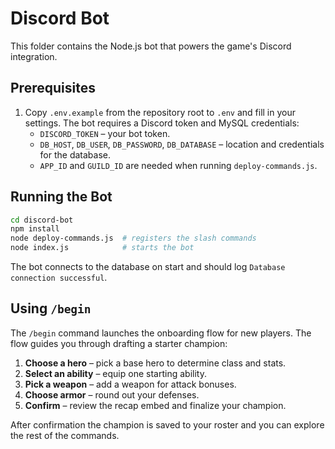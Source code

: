 # Discord Bot

This folder contains the Node.js bot that powers the game's Discord integration.

## Prerequisites

1. Copy `.env.example` from the repository root to `.env` and fill in your settings.
   The bot requires a Discord token and MySQL credentials:
   - `DISCORD_TOKEN` – your bot token.
   - `DB_HOST`, `DB_USER`, `DB_PASSWORD`, `DB_DATABASE` – location and credentials for the database.
   - `APP_ID` and `GUILD_ID` are needed when running `deploy-commands.js`.

## Running the Bot

```bash
cd discord-bot
npm install
node deploy-commands.js  # registers the slash commands
node index.js            # starts the bot
```

The bot connects to the database on start and should log `Database connection successful`.

## Using `/begin`

The `/begin` command launches the onboarding flow for new players. The flow guides you
through drafting a starter champion:

1. **Choose a hero** – pick a base hero to determine class and stats.
2. **Select an ability** – equip one starting ability.
3. **Pick a weapon** – add a weapon for attack bonuses.
4. **Choose armor** – round out your defenses.
5. **Confirm** – review the recap embed and finalize your champion.

After confirmation the champion is saved to your roster and you can explore the rest of the commands.
